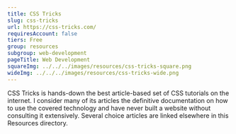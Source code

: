 ```yaml
---
title: CSS Tricks
slug: css-tricks
url: https://css-tricks.com/
requiresAccount: false
tiers: Free
group: resources
subgroup: web-development
pageTitle: Web Development
squareImg: ../../../images/resources/css-tricks-square.png
wideImg: ../../../images/resources/css-tricks-wide.png
---
```


CSS Tricks is hands-down the best article-based set of CSS tutorials on the internet.  I consider many of its articles the definitive documentation on how to use the covered technology and have never built a website without consulting it extensively.  Several choice articles are linked elsewhere in this Resources directory.